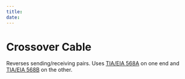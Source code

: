 ```yaml
---
title: 
date: 
---
```


# Crossover Cable

Reverses sending/receiving pairs.
Uses [TIA/EIA 568A](20201014132634-tia-eia-standards.md) on one end and [TIA/EIA 568B](20201014132634-tia-eia-standards.md) on the other.

